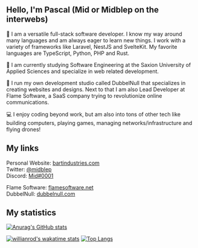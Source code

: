 ## **Hello, I'm Pascal** (Mid or Midblep on the interwebs)

🤝 I am a versatile full-stack software developer. I know my way around many languages and am always eager to learn new things. I work with a variety of frameworks like Laravel, NestJS and SvelteKit. My favorite languages are TypeScript, Python, PHP and Rust.

🎒 I am currently studying Software Engineering at the Saxion University of Applied Sciences and specialize in web related development.

💼 I run my own development studio called DubbelNull that specializes in creating websites and designs. Next to that I am also Lead Developer at Flame Software, a SaaS company trying to revolutionize online communications.

💻 I enjoy coding beyond work, but am also into tons of other tech like building computers, playing games, managing networks/infrastructure and flying drones!


## **My links**
Personal Website: [bartindustries.com](https://bartindustries.com/)<br/>
Twitter: [@midblep](https://twitter.com/midblep/)<br/>
Discord: [Mid#0001](https://discord.com/users/191525900880183296)

Flame Software: [flamesoftware.net](https://flamesoftware.net/)<br/>
DubbelNull: [dubbelnull.com](https://dubbelnull.com/)


## **My statistics**

[![Anurag's GitHub stats](https://github-readme-stats.vercel.app/api?username=midblep)](https://github.com/anuraghazra/github-readme-stats)

[![willianrod's wakatime stats](https://github-readme-stats.vercel.app/api/wakatime?username=mid&layout=compact)](https://github.com/anuraghazra/github-readme-stats)
[![Top Langs](https://github-readme-stats.vercel.app/api/top-langs/?username=midblep&layout=compact)](https://github.com/anuraghazra/github-readme-stats)
